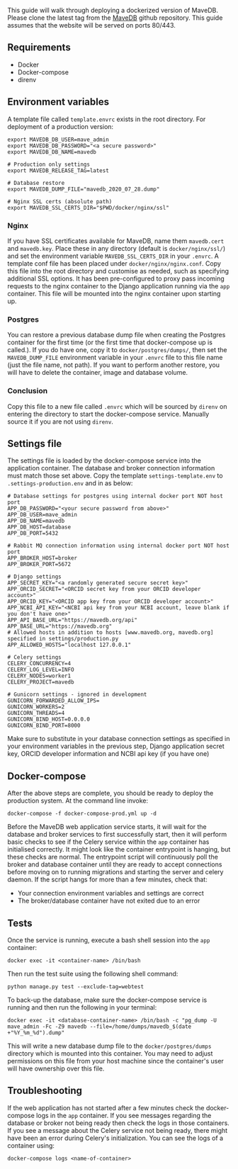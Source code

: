 This guide will walk through deploying a dockerized version of MaveDB. Please clone the latest tag from the 
[MaveDB](https://github.com/VariantEffect/mavedb/tags) github repository. This guide assumes that the website will be 
served on ports 80/443.


## Requirements
- Docker
- Docker-compose
- direnv


## Environment variables
A template file called `template.envrc` exists in the root directory. For deployment of a production version:

```shell
export MAVEDB_DB_USER=mave_admin
export MAVEDB_DB_PASSWORD="<a secure password>"
export MAVEDB_DB_NAME=mavedb

# Production only settings
export MAVEDB_RELEASE_TAG=latest

# Database restore
export MAVEDB_DUMP_FILE="mavedb_2020_07_28.dump"

# Nginx SSL certs (absolute path)
export MAVEDB_SSL_CERTS_DIR="$PWD/docker/nginx/ssl"
```

### Nginx
If you have SSL certificates available for MaveDB, name them `mavedb.cert` and `mavedb.key`. Place these in any directory 
(default is `docker/nginx/ssl/`) and set the environment variable `MAVEDB_SSL_CERTS_DIR` in your `.envrc`. A template 
conf file has been placed under `docker/nginx/nginx.conf`. Copy this file into the root directory and customise as 
needed, such as specifying additional SSL options. It has been pre-configured to proxy pass incoming requests to the 
nginx container to the Django application running via the `app` container. This file will be mounted into the nginx 
container upon starting up.

### Postgres
You can restore a previous database dump file when creating the Postgres container for the first time (or the first time
that docker-compose up is called.). If you do have one, copy it to `docker/postgres/dumps/`, then set the `MAVEDB_DUMP_FILE`
environment variable in your `.envrc` file to this file name (just the file name, not path). If you want to perform another 
restore, you will have to delete the container, image and database volume.

### Conclusion
Copy this file to a new file called `.envrc` which will be sourced by `direnv` on entering the directory to start the
docker-compose service. Manually source it if you are not using `direnv`.


## Settings file
The settings file is loaded by the docker-compose service into the application container. The database and broker 
connection information must match those set above. Copy the template `settings-template.env` to `.settings-production.env`
and in as below:

```dotenv
# Database settings for postgres using internal docker port NOT host port
APP_DB_PASSWORD="<your secure password from above>"
APP_DB_USER=mave_admin
APP_DB_NAME=mavedb
APP_DB_HOST=database
APP_DB_PORT=5432 

# Rabbit MQ connection information using internal docker port NOT host port
APP_BROKER_HOST=broker
APP_BROKER_PORT=5672 

# Django settings
APP_SECRET_KEY="<a randomly generated secure secret key>"
APP_ORCID_SECRET="<ORCID secret key from your ORCID developer account>"
APP_ORCID_KEY="<ORCID app key from your ORCID developer account>"
APP_NCBI_API_KEY="<NCBI api key from your NCBI account, leave blank if you don't have one>"
APP_API_BASE_URL="https://mavedb.org/api"
APP_BASE_URL="https://mavedb.org"
# Allowed hosts in addition to hosts [www.mavedb.org, mavedb.org] specified in settings/production.py
APP_ALLOWED_HOSTS="localhost 127.0.0.1" 

# Celery settings
CELERY_CONCURRENCY=4
CELERY_LOG_LEVEL=INFO
CELERY_NODES=worker1
CELERY_PROJECT=mavedb

# Gunicorn settings - ignored in development
GUNICORN_FORWARDED_ALLOW_IPS=
GUNICORN_WORKERS=2
GUNICORN_THREADS=4
GUNICORN_BIND_HOST=0.0.0.0
GUNICORN_BIND_PORT=8000
```

Make sure to substitute in your database connection settings as specified in your environment variables in the previous
step, Django application secret key, ORCID developer information and NCBI api key (if you have one)

## Docker-compose
After the above steps are complete, you should be ready to deploy the production system. At the command line invoke:

```shell
docker-compose -f docker-compose-prod.yml up -d
```

Before the MaveDB web application service starts, it will wait for the database and broker services to first 
successfully start, then it will perform basic checks to see if the Celery service within the `app` container has 
initialised correctly. It might look like the container entrypoint is hanging, but these checks are normal. The entrypoint
script will continuously poll the broker and database container until they are ready to accept connections before moving 
on to running migrations and starting the server and celery daemon. If the script hangs for more than a few minutes, 
check that:

- Your connection environment variables and settings are correct
- The broker/database container have not exited due to an error


## Tests
Once the service is running, execute a bash shell session into the `app` container:

```shell
docker exec -it <container-name> /bin/bash
```

Then run the test suite using the following shell command:

```shell
python manage.py test --exclude-tag=webtest
```

To back-up the database, make sure the docker-compose service is running and then run the following in your terminal:

```shell
docker exec -it <database-container-name> /bin/bash -c "pg_dump -U mave_admin -Fc -Z9 mavedb --file=/home/dumps/mavedb_$(date +"%Y_%m_%d").dump"
```

This will write a new database dump file to the `docker/postgres/dumps` directory which is mounted into this container.
You may need to adjust permissions on this file from your host machine since the container's user will have ownership 
over this file.


## Troubleshooting
If the web application has not started after a few minutes check the docker-compose logs in the `app` container. If you 
see messages regarding the database or broker not being ready then check the logs in those containers. If you see a 
message about the Celery service not being ready, there might have been an error during Celery's initialization. You can
see the logs of a container using:

```shell
docker-compose logs <name-of-container>
```